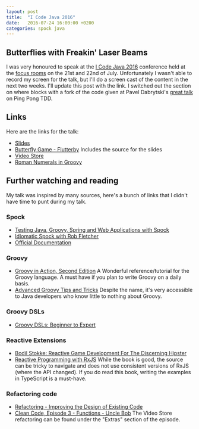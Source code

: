 ```yaml
---
layout: post
title:  "I Code Java 2016"
date:   2016-07-24 16:00:00 +0200
categories: spock java 
---
```


## Butterflies with Freakin' Laser Beams

I was very honoured to speak at the [I Code Java 2016](http://j-sa.co/)
conference held at the [focus rooms](http://www.focusrooms.co.za/) on
the 21st and 22nd of July. Unfortunately I wasn't able to record my
screen for the talk, but I'll do a screen cast of the content in the
next two weeks. I'll update this post with the link. I switched out the
section on where blocks with a fork of the code given at Pavel
Dabrytski's [great talk](https://www.youtube.com/watch?v=HR8aBqxAUGc) on
Ping Pong TDD.

## Links

Here are the links for the talk:

-   [Slides](/talks/icj2016/slides.html)
-   [Butterfly Game -
    Flutterby](https://github.com/OryxGazella/expressive-tests-with-groovy-and-spock)
    Includes the source for the slides
-   [Video Store](https://github.com/OryxGazella/videostore/)
-   [Roman Numerals in Groovy](https://github.com/OryxGazella/pingpongtdd)

## Further watching and reading

My talk was inspired by many sources, here's a bunch of links that I
didn't have time to punt during my talk.

### Spock

-   [Testing Java, Groovy, Spring and Web Applications with Spock](https://www.youtube.com/watch?v=GYszXrJtxKA)
-   [Idiomatic Spock with Rob Fletcher](https://www.youtube.com/watch?v=RuTupC0I59M)
-   [Official Documentation](http://docs.spockframework.org/)

### Groovy

-   [Groovy in Action, Second
    Edition](https://www.manning.com/books/groovy-in-action-second-edition)
    A Wonderful reference/tutorial for the Groovy language. A must have
    if you plan to write Groovy on a daily basis.
-   [Advanced Groovy Tips and
    Tricks](https://www.youtube.com/watch?v=xzc-LoJ0mt0) Despite the
    name, it's very accessible to Java developers who know little to
    nothing about Groovy.

### Groovy DSLs

-   [Groovy DSLs: Beginner to
    Expert](https://www.youtube.com/watch?v=rk9ZR2EkE3g)

### Reactive Extensions

-   [Bodil Stokke: Reactive Game Development For The Discerning
    Hipster](https://www.youtube.com/watch?v=x8mmAu7ZR9Y)
-   [Reactive Programming with
    RxJS](https://pragprog.com/book/smreactjs/reactive-programming-with-rxjs)
    While the book is good, the source can be tricky to navigate and
    does not use consistent versions of RxJS (where the API changed). If
    you do read this book, writing the examples in TypeScript is
    a must-have.

### Refactoring code

-   [Refactoring - Improving the Design of Existing
    Code](http://martinfowler.com/books/refactoring.html)
-   [Clean Code, Episode 3 - Functions - Uncle
    Bob](https://cleancoders.com/episode/clean-code-episode-3/show) The
    Video Store refactoring can be found under the "Extras" section of
    the episode.
